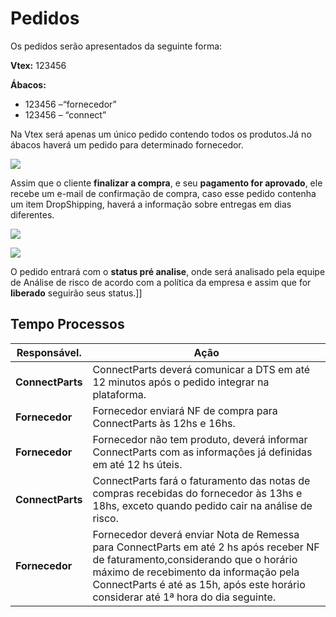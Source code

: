 # Pedidos

Os pedidos serão apresentados da seguinte forma:

**Vtex:** 123456 

**Ábacos:**  
* 123456 –“fornecedor”
* 123456 – “connect”

Na Vtex será apenas um único pedido contendo todos os produtos.Já no ábacos haverá um pedido para determinado fornecedor.

![](http://developers.connectparts.com.br/imagens/atendimentoPedidos16.png)

Assim que o cliente **finalizar a compra**, e seu **pagamento for aprovado**, ele recebe um e-mail de confirmação de compra, caso esse pedido contenha um item DropShipping, haverá a informação sobre entregas em dias diferentes. 


![](http://developers.connectparts.com.br/imagens/atendimentoPedidos02.png) 


![](http://developers.connectparts.com.br/imagens/atendimentoPedidos03.png)


O pedido entrará com o **status pré analise**, onde será analisado pela equipe de Análise de risco de acordo com a política da empresa e assim que for **liberado** seguirão seus status.]]


## Tempo Processos

|Responsável.|	Ação|
|---|---|
|**ConnectParts**|ConnectParts deverá comunicar a DTS em até 12 minutos após  o pedido integrar na plataforma.|
|**Fornecedor**|Fornecedor enviará  NF de compra para ConnectParts às 12hs e 16hs.|
|**Fornecedor**|Fornecedor não tem produto, deverá informar ConnectParts com as informações já definidas em até 12 hs úteis.|
|**ConnectParts**|ConnectParts fará o faturamento  das notas de compras recebidas do fornecedor às 13hs e 18hs, exceto quando pedido cair na análise de risco.|
|**Fornecedor**|Fornecedor deverá enviar Nota de Remessa para ConnectParts em até 2 hs após receber NF de faturamento,considerando que o horário máximo de recebimento da informação pela ConnectParts é até as 15h, após este horário considerar até 1ª hora do dia seguinte.|
